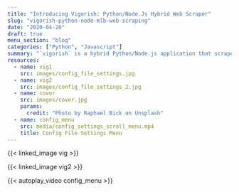 ```yaml
---
title: "Introducing Vigorish: Python/Node.Js Hybrid Web Scraper"
slug: "vigorish-python-node-mlb-web-scraping"
date: "2020-04-20"
draft: true
menu_section: "blog"
categories: ["Python", "Javascript"]
summary: "`vigorish` is a hybrid Python/Node.js application that scrapes MLB data from mlb.com, brooksbaseball.net and baseball-reference.com."
resources:
  - name: vig1
    src: images/config_file_settings.jpg
  - name: vig2
    src: images/config_file_settings_2.jpg
  - name: cover
    src: images/cover.jpg
    params:
      credit: "Photo by Raphael Bick on Unsplash"
  - name: config_menu
    src: media/config_settings_scroll_menu.mp4
    title: Config File Settings Menu
---
```


{{< linked_image vig >}}

{{< linked_image vig2 >}}

{{< autoplay_video config_menu >}}
